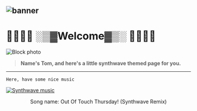 ![banner](https://images.hdqwalls.com/download/vaporwave-zl-2560x1024.jpg)
---
# :mount_fuji::palm_tree::palm_tree::city_sunset: ░▒▓Welcome▓▒░ :city_sunset::palm_tree::palm_tree::mount_fuji:

![Block photo](https://64.media.tumblr.com/c78781059341f935206ed523c602108b/8f4b010d8b99bd92-80/s540x810/9fbf796270584b5b38dec6f33508b252268931ae.gifv) 
> **Name's Tom, and here's a little synthwave themed page for you.**
---
```
Here, have some nice music
```

[![Synthwave music](https://img.youtube.com/vi/zZdVwTjUtjg/0.jpg)](https://www.youtube.com/watch?v=zZdVwTjUtjg)
<center> Song name: Out Of Touch Thursday! (Synthwave Remix) </center>

